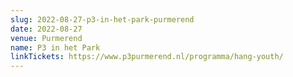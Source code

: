```yaml
---
slug: 2022-08-27-p3-in-het-park-purmerend
date: 2022-08-27
venue: Purmerend
name: P3 in het Park
linkTickets: https://www.p3purmerend.nl/programma/hang-youth/
---
```

